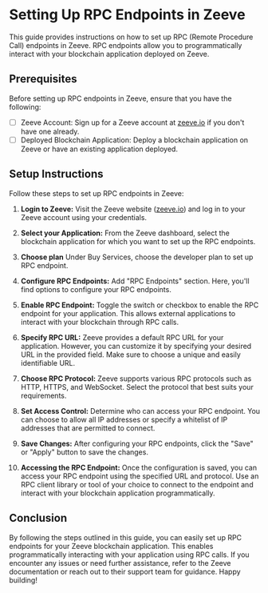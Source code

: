 # Setting Up RPC Endpoints in Zeeve

This guide provides instructions on how to set up RPC (Remote Procedure Call) endpoints in Zeeve. RPC endpoints allow you to programmatically interact with your blockchain application deployed on Zeeve. 

## Prerequisites

Before setting up RPC endpoints in Zeeve, ensure that you have the following:

- [ ] Zeeve Account: Sign up for a Zeeve account at [zeeve.io](https://zeeve.io) if you don't have one already.
- [ ] Deployed Blockchain Application: Deploy a blockchain application on Zeeve or have an existing application deployed.

## Setup Instructions

Follow these steps to set up RPC endpoints in Zeeve:

1. **Login to Zeeve:** Visit the Zeeve website ([zeeve.io](https://zeeve.io)) and log in to your Zeeve account using your credentials.

2. **Select your Application:** From the Zeeve dashboard, select the blockchain application for which you want to set up the RPC endpoints.

3. **Choose plan** Under Buy Services, choose the developer plan to set up RPC endpoint.

4. **Configure RPC Endpoints:** Add "RPC Endpoints" section. Here, you'll find options to configure your RPC endpoints.

5. **Enable RPC Endpoint:** Toggle the switch or checkbox to enable the RPC endpoint for your application. This allows external applications to interact with your blockchain through RPC calls.

6. **Specify RPC URL:** Zeeve provides a default RPC URL for your application. However, you can customize it by specifying your desired URL in the provided field. Make sure to choose a unique and easily identifiable URL.

7. **Choose RPC Protocol:** Zeeve supports various RPC protocols such as HTTP, HTTPS, and WebSocket. Select the protocol that best suits your requirements.

8. **Set Access Control:** Determine who can access your RPC endpoint. You can choose to allow all IP addresses or specify a whitelist of IP addresses that are permitted to connect.

9. **Save Changes:** After configuring your RPC endpoints, click the "Save" or "Apply" button to save the changes.

10. **Accessing the RPC Endpoint:** Once the configuration is saved, you can access your RPC endpoint using the specified URL and protocol. Use an RPC client library or tool of your choice to connect to the endpoint and interact with your blockchain application programmatically.

## Conclusion

By following the steps outlined in this guide, you can easily set up RPC endpoints for your Zeeve blockchain application. This enables programmatically interacting with your application using RPC calls. If you encounter any issues or need further assistance, refer to the Zeeve documentation or reach out to their support team for guidance. Happy building!
